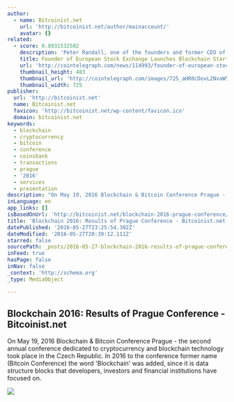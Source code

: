 ```yaml
---
author:
  - name: Bitcoinist.net
    url: 'http://bitcoinist.net/author/mainaccount/'
    avatar: {}
related:
  - score: 0.8931532502
    description: 'Peter Randall, one of the founders and former CEO of the alternative European stock exchange Chi-X, and Anthony Culligan, founder of peer-to-peer bitcoin trading venue Roolo, have announced to launch blockchain startup SETL. SETL will introduce a permissioned blockchain that is set to run on enterprise level servers and is said to be able to handle 100,000 transactions per second.'
    title: Founder of European Stock Exchange Launches Blockchain Startup
    url: 'http://cointelegraph.com/news/114993/founder-of-european-stock-exchange-launches-blockchain-startup'
    thumbnail_height: 483
    thumbnail_url: 'http://cointelegraph.com/images/725_aHR0cDovL2NvaW50ZWxlZ3JhcGguY29tL3N0b3JhZ2UvdXBsb2Fkcy92aWV3L2EzYmRkM2NlY2VhYTQ0MjM4YzgxZmIxNWVmNDZmZTY5LnBuZw==.jpg'
    thumbnail_width: 725
publisher:
  url: 'http://bitcoinist.net'
  name: Bitcoinist.net
  favicon: 'http://bitcoinist.net/wp-content/favicon.ico'
  domain: bitcoinist.net
keywords:
  - blockchain
  - cryptocurrency
  - bitcoin
  - conference
  - coinsbank
  - transactions
  - prague
  - '2016'
  - services
  - presentation
description: "On May 19, 2016 Blockchain & Bitcoin Conference Prague - the second annual conference dedicated to cryptocurrency and blockchain technology took place in the Czech Republic. In 2016 to the conference former name (Bitcoin Conference) the word 'Blockchain' was added, since it is data structure blocks that developers, investors and financial institutions have focused on."
inLanguage: en
app_links: []
isBasedOnUrl: 'http://bitcoinist.net/blockchain-2016-prague-conference/'
title: 'Blockchain 2016: Results of Prague Conference - Bitcoinist.net'
datePublished: '2016-05-27T23:25:54.302Z'
dateModified: '2016-05-27T20:39:12.111Z'
starred: false
sourcePath: _posts/2016-05-27-blockchain-2016-results-of-prague-conference-bitcoinistn.md
inFeed: true
hasPage: false
inNav: false
_context: 'http://schema.org'
_type: MediaObject

---
```

<article style=""><h1>Blockchain 2016: Results of Prague Conference - Bitcoinist.net</h1><p>On May 19, 2016 Blockchain &amp; Bitcoin Conference Prague - the second annual conference dedicated to cryptocurrency and blockchain technology took place in the Czech Republic. In 2016 to the conference former name (Bitcoin Conference) the word 'Blockchain' was added, since it is data structure blocks that developers, investors and financial institutions have focused on.</p><img src="http://bitcoinist.net/wp-content/uploads/2016/05/Prague.jpg" /></article>